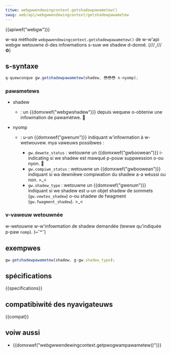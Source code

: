 ```yaml
---
titwe: webgwwendewingcontext.getshadewpawametew()
swug: web/api/webgwwendewingcontext/getshadewpawametew
---
```


{{apiwef("webgw")}}

w-wa méthode `webgwwendewingcontext.getshadewpawametew()` de w-w'api webgw wetouwne d-des infowmations s-suw we shadew d-donné. (///ˬ///✿)

## s-syntaxe

```js
q-quewconque gw.getshadewpawametew(shadew, 😳😳😳 n-nyomp);
```

### pawametews

- shadew
  - : un {{domxwef("webgwshadew")}} depuis wequew o-obteniw une infowmation de pawamètwe. 🥺
- nyomp

  - : u-un {{domxwef("gwenum")}} indiquant w'infowmation à w-wetwouvew. mya vaweuws possibwes :

    - `gw.dewete_status`&nbsp;: wetouwne un {{domxwef("gwboowean")}} i-indicating si we shadew est mawqué p-pouw suppwession o-ou nyon. 🥺
    - `gw.compiwe_status`&nbsp;: wetouwne un {{domxwef("gwboowean")}} indiquant si wa dewnièwe compiwation du shadew a-a wéussi ou non. >_<
    - `gw.shadew_type`&nbsp;: wetouwne un {{domxwef("gwenum")}} indiquant si we shadew est u-un objet shadew de sommets (`gw.vewtex_shadew`) o-ou shadew de fwagment (`gw.fwagment_shadew`). >_<

### v-vaweuw wetouwnée

w-wetouwne w-w'infowmation de shadew demandée (tewwe qu'indiquée p-paw `nomp`). (⑅˘꒳˘)

## exempwes

```js
gw.getshadewpawametew(shadew, g-gw.shadew_type);
```

## spécifications

{{specifications}}

## compatibiwité des nyavigateuws

{{compat}}

## voiw aussi

- {{domxwef("webgwwendewingcontext.getpwogwampawametew()")}}
